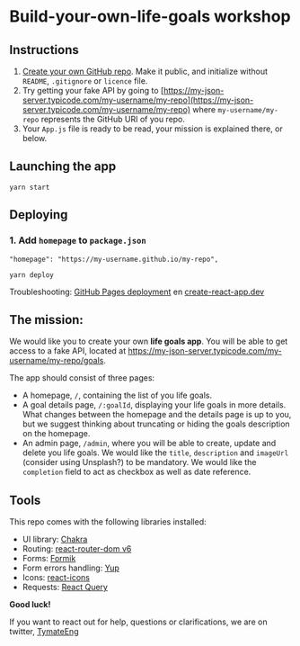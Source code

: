 # Build-your-own-life-goals workshop

## Instructions

1. [Create your own GitHub repo](https://github.com/new). Make it public, and initialize without `README`, `.gitignore` or `licence` file.
2. Try getting your fake API by going to [https://my-json-server.typicode.com/my-username/my-repo](https://my-json-server.typicode.com/my-username/my-repo) where `my-username/my-repo` represents the GitHub URI of you repo.
3. Your `App.js` file is ready to be read, your mission is explained there, or below.

## Launching the app

```
yarn start
```

## Deploying

### 1. Add `homepage` to `package.json`

```
"homepage": "https://my-username.github.io/my-repo",
```

```
yarn deploy
```

Troubleshooting: [GitHub Pages deployment](https://create-react-app.dev/docs/deployment/#github-pages) en [create-react-app.dev](create-react-app.dev)

## The mission:

We would like you to create your own **life goals app**. You will be able to get access to a fake API, located at https://my-json-server.typicode.com/my-username/my-repo/goals.

The app should consist of three pages:

- A homepage, `/`, containing the list of you life goals.
- A goal details page, `/:goalId`, displaying your life goals in more details. What changes between the homepage and the details page is up to you, but we suggest thinking about truncating or hiding the goals description on the homepage.
- An admin page, `/admin`, where you will be able to create, update and delete you life goals. We would like the `title`, `description` and `imageUrl` (consider using Unsplash?) to be mandatory. We would like the `completion` field to act as checkbox as well as date reference.

## Tools

This repo comes with the following libraries installed:

- UI library: [Chakra](https://chakra-ui.com/)
- Routing: [react-router-dom v6](https://reacttraining.com/blog/react-router-v6-pre/)
- Forms: [Formik](https://formik.org/docs/overview)
- Form errors handling: [Yup](https://github.com/jquense/yup#api)
- Icons: [react-icons](https://react-icons.github.io/react-icons/)
- Requests: [React Query](https://react-query.tanstack.com/)

**Good luck!**

If you want to react out for help, questions or clarifications, we are on twitter, [TymateEng](https://twitter.com/TymateEng)
